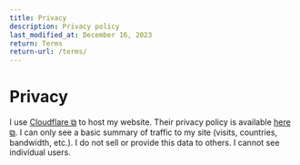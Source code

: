 ```yaml
---
title: Privacy
description: Privacy policy
last_modified_at: December 16, 2023
return: Terms
return-url: /terms/
---
```


# Privacy
I use <a href="https://www.cloudflare.com/" target="_blank">Cloudflare ⧉</a> to host my website. Their privacy policy is available <a href="https://www.cloudflare.com/en-ca/privacypolicy/" target="_blank">here ⧉</a>. I can only see a basic summary of traffic to my site (visits, countries, bandwidth, etc.). I do not sell or provide this data to others. I cannot see individual users.